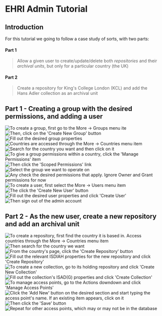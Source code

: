# EHRI Admin Tutorial

## Introduction

For this tutorial we going to follow a case study of sorts, with two parts:

#### Part 1

> Allow a given user to create/update/delete both *repositories* and their *archival units*, but only for a particular country (the UK)

#### Part 2

> Create a repository for King's College London (KCL) and add the Hans Adler collection as an archival unit

## Part 1 - Creating a group with the desired permissions, and adding a user



![To create a group, first go to the More -> Groups menu ite](01_create_group_small.png)
![Then, click on the 'Create New Group' button](02_create_group_small.png)
![Fill out the desired group properties](03_create_group_small.png)
![Countries are accessed through the More -> Countries menu item](04_set_country_permissions_small.png)
![Search for the country you want and then click on it](05_set_country_permissions_small.png)
![To give a group permissions within a country, click the 'Manage Permissions' item](06_set_country_permissions_small.png)
![Then click the 'Scoped Permissions' link](07_set_country_permissions_small.png)
![Select the group we want to operate on](08_set_country_permissions_small.png)
![Any check the desired permissions that apply. Ignore Owner and Grant permissions for now](09_set_country_permissions_small.png)
![To create a user, first select the More -> Users menu item](10_create_user_small.png)
![The click the 'Create New User' button](11_create_user_small.png)
![Fill out the desired user properties and click 'Create User'](12_create_user_small.png)
![Then sign out of the admin account](13_create_user_sign_out_small.png)

## Part 2 - As the new user, create a new repository and add an archival unit

![To create a repository, first find the country it is based in. Access countries through the More -> Countries menu item](14_create_repo_small.png)
![Then search for the country we want](15_create_repo_small.png)
![From the country's page, click the 'Create Repository' button](16_create_repo_small.png)
![Fill out the relevant ISDIAH properties for the new repository and click 'Create Repository'](17_create_repo_small.png)
![To create a new collection, go to its holding repository and click 'Create New Collection'](18_create_collection_small.png)
![Fill out the collection's ISAD(G) properties and click 'Create Collection'](19_create_collection_small.png)
![To manage access points, go to the Actions downdown and click 'Manage Access Points'](20_create_collection_manage_access_small.png)
![Click the 'Add New' button on the desired section and start typing the access point's name. If an existing item appears, click on it](21_create_collection_manage_access_small.png)
![Then click the 'Save' button](22_create_collection_manage_access_small.png)
![Repeat for other access points, which may or may not be in the database](23_create_collection_manage_access_small.png)
